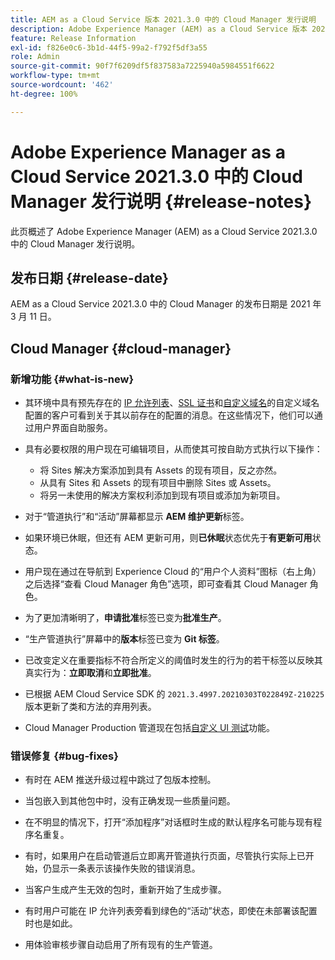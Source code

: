 ```yaml
---
title: AEM as a Cloud Service 版本 2021.3.0 中的 Cloud Manager 发行说明
description: Adobe Experience Manager (AEM) as a Cloud Service 版本 2021.3.0 中的 Cloud Manager 发行说明
feature: Release Information
exl-id: f826e0c6-3b1d-44f5-99a2-f792f5df3a55
role: Admin
source-git-commit: 90f7f6209df5f837583a7225940a5984551f6622
workflow-type: tm+mt
source-wordcount: '462'
ht-degree: 100%

---
```


# Adobe Experience Manager as a Cloud Service 2021.3.0 中的 Cloud Manager 发行说明 {#release-notes}

此页概述了 Adobe Experience Manager (AEM) as a Cloud Service 2021.3.0 中的 Cloud Manager 发行说明。

## 发布日期 {#release-date}

AEM as a Cloud Service 2021.3.0 中的 Cloud Manager 的发布日期是 2021 年 3 月 11 日。

## Cloud Manager {#cloud-manager}

### 新增功能 {#what-is-new}

* 其环境中具有预先存在的 [IP 允许列表](/help/implementing/cloud-manager/ip-allow-lists/managing-ip-allow-lists.md#pre-existing-cdn)、[SSL 证书](/help/implementing/cloud-manager/managing-ssl-certifications/managing-certificates.md#pre-existing-cdn)和[自定义域名](/help/implementing/cloud-manager/custom-domain-names/check-domain-name-status.md#pre-existing-cdn)的自定义域名配置的客户可看到关于其以前存在的配置的消息。在这些情况下，他们可以通过用户界面自助服务。

* 具有必要权限的用户现在可编辑项目，从而使其可按自助方式执行以下操作：
   * 将 Sites 解决方案添加到具有 Assets 的现有项目，反之亦然。
   * 从具有 Sites 和 Assets 的现有项目中删除 Sites 或 Assets。
   * 将另一未使用的解决方案权利添加到现有项目或添加为新项目。

* 对于“管道执行”和“活动”屏幕都显示 **AEM 维护更新**&#x200B;标签。

* 如果环境已休眠，但还有 AEM 更新可用，则&#x200B;**已休眠**&#x200B;状态优先于&#x200B;**有更新可用**&#x200B;状态。

* 用户现在通过在导航到 Experience Cloud 的“用户个人资料”图标（右上角）之后选择“查看 Cloud Manager 角色”选项，即可查看其 Cloud Manager 角色。

* 为了更加清晰明了，**申请批准**&#x200B;标签已变为&#x200B;**批准生产**。

* “生产管道执行”屏幕中的&#x200B;**版本**&#x200B;标签已变为 **Git 标签**。

* 已改变定义在重要指标不符合所定义的阈值时发生的行为的若干标签以反映其真实行为：**立即取消**&#x200B;和&#x200B;**立即批准**。

* 已根据 AEM Cloud Service SDK 的 `2021.3.4997.20210303T022849Z-210225` 版本更新了类和方法的弃用列表。

* Cloud Manager Production 管道现在包括[自定义 UI 测试](/help/implementing/cloud-manager/functional-testing.md#custom-ui-testing)功能。

### 错误修复  {#bug-fixes}

* 有时在 AEM 推送升级过程中跳过了包版本控制。

* 当包嵌入到其他包中时，没有正确发现一些质量问题。

* 在不明显的情况下，打开“添加程序”对话框时生成的默认程序名可能与现有程序名重复。

* 有时，如果用户在启动管道后立即离开管道执行页面，尽管执行实际上已开始，仍显示一条表示该操作失败的错误消息。

* 当客户生成产生无效的包时，重新开始了生成步骤。

* 有时用户可能在 IP 允许列表旁看到绿色的“活动”状态，即使在未部署该配置时也是如此。

* 用体验审核步骤自动启用了所有现有的生产管道。
